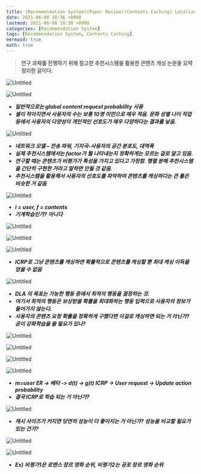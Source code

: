 ```yaml
---
title: (Recommendation System)(Paper Review)(Contents Caching) Localized Small Cell Caching A Machine Learning Approach Based on Rating Data
date: 2021-06-08 18:36 +0900
lastmod: 2021-06-08 18:36 +0900
categories: [Recommendation System]
tags: [Recommendation System, Contents Caching]
mermaid: true
math: true
---
```


> **연구 과제를 진행하기 위해 참고한 추천시스템을 활용한 콘텐츠 캐싱 논문을 요약 정리한 글이다.**
> 

![Untitled](/assets/img/2021-06-08-Recommend210608/Untitled.png)

![Untitled](/assets/img/2021-06-08-Recommend210608/Untitled%201.png)

- ***일반적으로는 global content request probability 사용***
- ***셀이 작아지면서 사용자의 수는 보통 10명 미만으로 매우 적음. 문화 성별 나이 직업 등에서 사용자의 다양성이 개인적인 선호도가 매우 다양하다는 결과를 낳음.***

![Untitled](/assets/img/2021-06-08-Recommend210608/Untitled%202.png)

- ***네트워크 모델 – 전송 파워, 기지국-사용자의 공간 분포도, 대역폭***
- ***실제 추천시스템에서는 factor가 뭘 나타내는지 정확하게는 모르는 걸로 알고 있음.***
- ***연구할 때는 콘텐츠가 비평가가 특성을 가지고 있다고 가정함. 행렬 분해 추천시스템을 간단히 구현한 거라고 말하면 안될 것 같음.***
- ***추천시스템을 활용해서 사용자의 선호도를 파악하여 콘텐츠를 캐싱하다는 큰 틀은 비슷한 거 같음***

![Untitled](/assets/img/2021-06-08-Recommend210608/Untitled%203.png)

- ***i = user, f = contents***
- ***기계학습인가? 아니다***

![Untitled](/assets/img/2021-06-08-Recommend210608/Untitled%204.png)

![Untitled](/assets/img/2021-06-08-Recommend210608/Untitled%205.png)

![Untitled](/assets/img/2021-06-08-Recommend210608/Untitled%206.png)

- ***ICRP로 그냥 콘텐츠를 캐싱하면 확률적으로 콘텐츠를 캐싱할 뿐 최대 캐싱 이득을 얻을 수 없음***

![Untitled](/assets/img/2021-06-08-Recommend210608/Untitled%207.png)

- ***DLA 의 목표는 가능한 행동 중에서 최적의 행동을 결정하는 것.***
- ***여기서 최적의 행동은 보상받을 확률을 최대화하는 행동 입력으로 사용자의 정보가 들어가지 않는다.***
- ***사용자의 콘텐츠 요청 확률을 정확하게 구했다면 이걸로 캐싱하면 되는 거 아닌가? 굳이 강화학습을 쓸 필요가 있나?***

![Untitled](/assets/img/2021-06-08-Recommend210608/Untitled%208.png)

![Untitled](/assets/img/2021-06-08-Recommend210608/Untitled%209.png)

![Untitled](/assets/img/2021-06-08-Recommend210608/Untitled%2010.png)

![Untitled](/assets/img/2021-06-08-Recommend210608/Untitled%2011.png)

- ***m=user ER -> 베타 -> d(t) -> g(t) ICRP -> User request -> Update action probability***
- ***결국 ICRP로 학습 되는 거 아닌가?***

![Untitled](/assets/img/2021-06-08-Recommend210608/Untitled%2012.png)

- ***캐시 사이즈가 커지면 당연히 성능이 더 좋아지는 거 아닌가? 성능을 비교할 필요가 있는 건가?***

![Untitled](/assets/img/2021-06-08-Recommend210608/Untitled%2013.png)

![Untitled](/assets/img/2021-06-08-Recommend210608/Untitled%2014.png)

- ***Ex) 비평가1은 로맨스 장르 영화 순위, 비평가2는 공포 장르 영화 순위***
